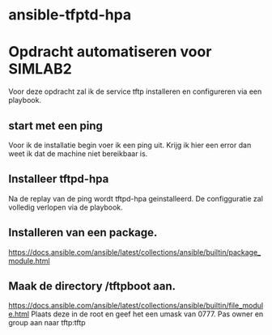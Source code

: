 # ansible-tfptd-hpa
# Opdracht automatiseren voor SIMLAB2
 
Voor deze opdracht zal ik de service tftp installeren en configureren via een playbook.
 
## start met een ping
Voor ik de installatie begin voer ik een ping uit.  Krijg ik hier een error dan weet ik dat de machine niet bereikbaar is.
 
## Installeer tftpd-hpa
Na de replay van de ping wordt tftpd-hpa geinstalleerd.
De configguratie zal volledig verlopen via de playbook.
 
## Installeren van een package.
https://docs.ansible.com/ansible/latest/collections/ansible/builtin/package_module.html

## Maak de directory /tftpboot aan.
https://docs.ansible.com/ansible/latest/collections/ansible/builtin/file_module.html
Plaats deze in de root en geef het een umask van 0777.  Pas owner en group aan naar tftp:tftp